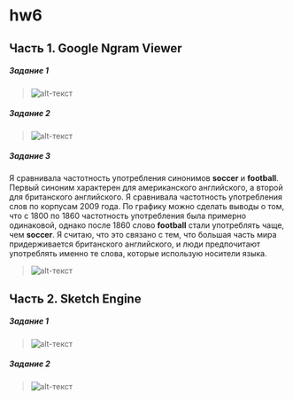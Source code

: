 # hw6

## Часть 1. Google Ngram Viewer

##### Задание 1
>![alt-текст](https://sun9-9.userapi.com/c824603/v824603837/fd479/RrK9ymG7Cy0.jpg)
##### Задание 2
>![alt-текст](https://sun1-4.userapi.com/c824603/v824603837/fd4af/Bqe8SolcCfc.jpg)
##### Задание 3

Я сравнивала частотность употребления синонимов **soccer** и **football**. Первый синоним характерен для американского английского, а второй для британского английского. Я сравнивала частотность употребления слов по корпусам 2009 года. По графику можно сделать выводы о том, что с 1800 по 1860 частотность употребления была примерно одинаковой, однако после 1860 слово **football** стали употреблять чаще, чем **soccer**. Я считаю, что это связано с тем, что большая часть мира придерживается британского английского, и люди предпочитают употреблять именно те слова, которые использую носители языка. 
>![alt-текст](https://sun9-5.userapi.com/c824603/v824603837/fd4db/isTnZAiy2U4.jpg)

## Часть 2. Sketch Engine

##### Задание 1
>![alt-текст](https://sun9-2.userapi.com/c824603/v824603831/1014ea/xsdkFqsDCSY.jpg)
##### Задание 2
>![alt-текст]()
